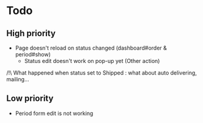 # Todo

## High priority
- Page doesn't reload on status changed (dashboard#order & period#show)
  - Status edit doesn't work on pop-up yet (Other action)

/!\ What happened when status set to Shipped : what about auto delivering, mailing...


## Low priority
- Period form edit is not working

